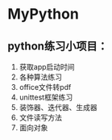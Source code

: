 # MyPython

## python练习小项目：

1. 获取app启动时间
2. 各种算法练习
3. office文件转pdf
4. unittest框架练习
5. 装饰器、迭代器、生成器
6. 文件读写方法
7. 面向对象
